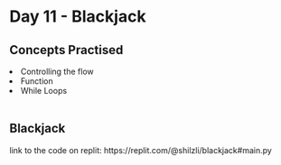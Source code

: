 <h1>Day 11 - Blackjack</h1>
<h2> Concepts Practised</h2>
<li>Controlling the flow
<li>Function
<li>While Loops
<br></br>

<h2>Blackjack</h2>
link to the code on replit:
https://replit.com/@shilzli/blackjack#main.py